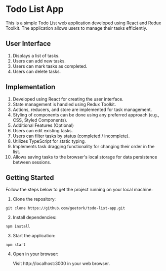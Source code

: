 # Todo List App
This is a simple Todo List web application developed using React and Redux Toolkit. The application allows users to manage their tasks efficiently.

## User Interface
1. Displays a list of tasks.
2. Users can add new tasks.
3. Users can mark tasks as completed.
4. Users can delete tasks.
## Implementation
1. Developed using React for creating the user interface.
2. State management is handled using Redux Toolkit.
3. Actions, reducers, and store are implemented for task management.
4. Styling of components can be done using any preferred approach (e.g., CSS, Styled Components).
5. Additional Features (Optional)
6. Users can edit existing tasks.
7. Users can filter tasks by status (completed / incomplete).
8. Utilizes TypeScript for static typing.
9. Implements task dragging functionality for changing their order in the list.
10. Allows saving tasks to the browser's local storage for data persistence between sessions.
## Getting Started
Follow the steps below to get the project running on your local machine:

1. Clone the repository:
```
git clone https://github.com/geetork/todo-list-app.git
```
2. Install dependencies:
```
npm install
```
3. Start the application:
```
npm start
```
4. Open in your browser:

   Visit http://localhost:3000 in your web browser.
